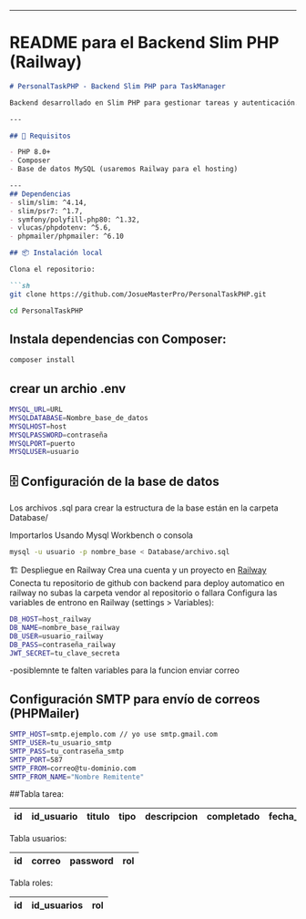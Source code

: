 
---

# README para el **Backend Slim PHP (Railway)**

```markdown
# PersonalTaskPHP - Backend Slim PHP para TaskManager

Backend desarrollado en Slim PHP para gestionar tareas y autenticación.

---

## 🚀 Requisitos

- PHP 8.0+  
- Composer  
- Base de datos MySQL (usaremos Railway para el hosting)

---
## Dependencias
- slim/slim: ^4.14,
- slim/psr7: ^1.7,
- symfony/polyfill-php80: ^1.32,
- vlucas/phpdotenv: ^5.6,
- phpmailer/phpmailer: ^6.10

## 📦 Instalación local

Clona el repositorio:

```sh
git clone https://github.com/JosueMasterPro/PersonalTaskPHP.git

```

```sh
cd PersonalTaskPHP
 ```

## Instala dependencias con Composer:
```sh
composer install
```

## crear un archio .env

```sh
MYSQL_URL=URL
MYSQLDATABASE=Nombre_base_de_datos
MYSQLHOST=host
MYSQLPASSWORD=contraseña
MYSQLPORT=puerto
MYSQLUSER=usuario
```
## 🗄️ Configuración de la base de datos
 Los archivos .sql para crear la estructura de la base están en la carpeta Database/

 Importarlos Usando Mysql Workbench o consola

```sh
mysql -u usuario -p nombre_base < Database/archivo.sql
```

🏗️ Despliegue en Railway
 Crea una cuenta y un proyecto en [Railway](https://railway.app/)
 Conecta tu repositorio de github con backend para deploy automatico en railway
 no subas la carpeta vendor al repositorio o fallara
 Configura las variables de entrono en Railway (settings > Variables):

```sh
DB_HOST=host_railway
DB_NAME=nombre_base_railway
DB_USER=usuario_railway
DB_PASS=contraseña_railway
JWT_SECRET=tu_clave_secreta
```

-posiblemnte te falten variables para la funcion enviar correo
## Configuración SMTP para envío de correos (PHPMailer)

```sh
SMTP_HOST=smtp.ejemplo.com // yo use smtp.gmail.com
SMTP_USER=tu_usuario_smtp
SMTP_PASS=tu_contraseña_smtp
SMTP_PORT=587
SMTP_FROM=correo@tu-dominio.com
SMTP_FROM_NAME="Nombre Remitente"
```

##Tabla tarea: 

| id | id_usuario | titulo | tipo | descripcion | completado | fecha_final | fecha_creacion|
|----|------------|--------|------|-------------|------------|-------------|---------------|

Tabla usuarios:

| id | correo | password | rol |
|----|--------|----------|-----|

Tabla roles:

| id | id_usuarios | rol |
|----|-------------|-----|
